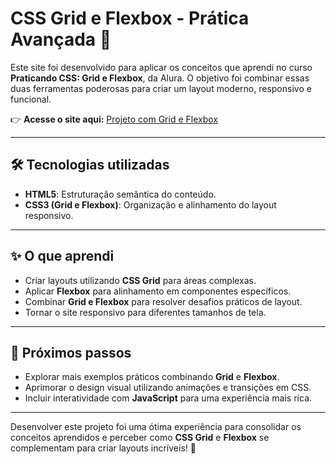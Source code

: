 # CSS Grid e Flexbox - Prática Avançada 🎨

Este site foi desenvolvido para aplicar os conceitos que aprendi no curso **Praticando CSS: Grid e Flexbox**, da Alura. O objetivo foi combinar essas duas ferramentas poderosas para criar um layout moderno, responsivo e funcional.

👉 **Acesse o site aqui:** [Projeto com Grid e Flexbox](https://radiant-kleicha-217aae.netlify.app/)

---

## 🛠 Tecnologias utilizadas
- **HTML5**: Estruturação semântica do conteúdo.
- **CSS3 (Grid e Flexbox)**: Organização e alinhamento do layout responsivo.

---

## ✨ O que aprendi
- Criar layouts utilizando **CSS Grid** para áreas complexas.
- Aplicar **Flexbox** para alinhamento em componentes específicos.
- Combinar **Grid e Flexbox** para resolver desafios práticos de layout.
- Tornar o site responsivo para diferentes tamanhos de tela.

---

## 🚀 Próximos passos
- Explorar mais exemplos práticos combinando **Grid** e **Flexbox**.
- Aprimorar o design visual utilizando animações e transições em CSS.
- Incluir interatividade com **JavaScript** para uma experiência mais rica.

---

Desenvolver este projeto foi uma ótima experiência para consolidar os conceitos aprendidos e perceber como **CSS Grid** e **Flexbox** se complementam para criar layouts incríveis! 🚀
